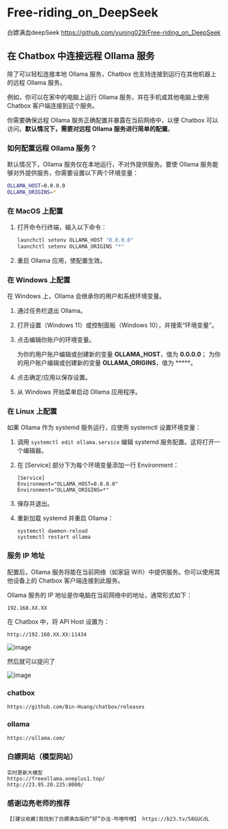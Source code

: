 # Free-riding_on_DeepSeek
白嫖满血deepSeek
https://github.com/yuning029/Free-riding_on_DeepSeek



## 在 Chatbox 中连接远程 Ollama 服务

除了可以轻松连接本地 Ollama 服务，Chatbox 也支持连接到运行在其他机器上的远程 Ollama 服务。

例如，你可以在家中的电脑上运行 Ollama 服务，并在手机或其他电脑上使用 Chatbox 客户端连接到这个服务。

你需要确保远程 Ollama 服务正确配置并暴露在当前网络中，以便 Chatbox 可以访问。**默认情况下，需要对远程 Ollama 服务进行简单的配置**。

### 如何配置远程 Ollama 服务？

默认情况下，Ollama 服务仅在本地运行，不对外提供服务。要使 Ollama 服务能够对外提供服务，你需要设置以下两个环境变量：

```bash
OLLAMA_HOST=0.0.0.0
OLLAMA_ORIGINS=*
```

### 在 MacOS 上配置

1. 打开命令行终端，输入以下命令：

   ```bash
   launchctl setenv OLLAMA_HOST "0.0.0.0"
   launchctl setenv OLLAMA_ORIGINS "*"
   ```

2. 重启 Ollama 应用，使配置生效。

### 在 Windows 上配置

在 Windows 上，Ollama 会继承你的用户和系统环境变量。

1. 通过任务栏退出 Ollama。

2. 打开设置（Windows 11）或控制面板（Windows 10），并搜索“环境变量”。

3. 点击编辑你账户的环境变量。

   为你的用户账户编辑或创建新的变量 **OLLAMA_HOST**，值为 **0.0.0.0**； 为你的用户账户编辑或创建新的变量 **OLLAMA_ORIGINS**，值为 *****。

4. 点击确定/应用以保存设置。

5. 从 Windows 开始菜单启动 Ollama 应用程序。

### 在 Linux 上配置

如果 Ollama 作为 systemd 服务运行，应使用 systemctl 设置环境变量：

1. 调用 `systemctl edit ollama.service` 编辑 systemd 服务配置。这将打开一个编辑器。

2. 在 [Service] 部分下为每个环境变量添加一行 Environment：

   ```
   [Service]
   Environment="OLLAMA_HOST=0.0.0.0"
   Environment="OLLAMA_ORIGINS=*"
   ```

3. 保存并退出。

4. 重新加载 systemd 并重启 Ollama：

   ```
   systemctl daemon-reload
   systemctl restart ollama
   ```

### 服务 IP 地址

配置后，Ollama 服务将能在当前网络（如家庭 Wifi）中提供服务。你可以使用其他设备上的 Chatbox 客户端连接到此服务。

Ollama 服务的 IP 地址是你电脑在当前网络中的地址，通常形式如下：

```
192.168.XX.XX
```

在 Chatbox 中，将 API Host 设置为：

```
http://192.168.XX.XX:11434
```

![image](https://github.com/user-attachments/assets/f7ac4420-b641-4b54-8fa2-beb67f525a91)


然后就可以提问了

![image](https://github.com/user-attachments/assets/f3c71419-d372-47cf-829c-051adcc8d698)

### chatbox

```
https://github.com/Bin-Huang/chatbox/releases
```

### ollama

```
https://ollama.com/
```

### 白嫖网站（模型网站）

```
实时更新大模型
https://freeollama.oneplus1.top/
http://23.95.20.225:8000/
```

### 感谢边亮老师的推荐

```
【[建议收藏]我找到了白嫖满血版的“好”办法-哔哩哔哩】 https://b23.tv/58GUCdL
```

